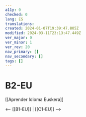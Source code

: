 ```yaml
---
a11y: 0
checked: 0
lang: ES
translations: 
created: 2024-01-07T19:39:47.805Z
modified: 2024-03-11T23:13:47.449Z
ver_major: 0
ver_minor: 1
ver_rev: 20
nav_primary: []
nav_secondary: []
tags: []
---
```

# B2-EU

[[Aprender Idioma Euskera]]

<-- [[B1-EU]] | [[C1-EU]] -->